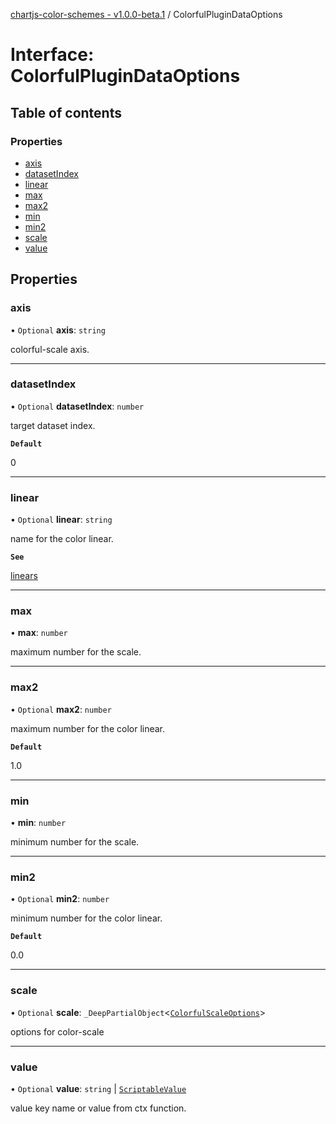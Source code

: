 [chartjs-color-schemes - v1.0.0-beta.1](../README.md) / ColorfulPluginDataOptions

# Interface: ColorfulPluginDataOptions

## Table of contents

### Properties

- [axis](ColorfulPluginDataOptions.md#axis)
- [datasetIndex](ColorfulPluginDataOptions.md#datasetindex)
- [linear](ColorfulPluginDataOptions.md#linear)
- [max](ColorfulPluginDataOptions.md#max)
- [max2](ColorfulPluginDataOptions.md#max2)
- [min](ColorfulPluginDataOptions.md#min)
- [min2](ColorfulPluginDataOptions.md#min2)
- [scale](ColorfulPluginDataOptions.md#scale)
- [value](ColorfulPluginDataOptions.md#value)

## Properties

### axis

• `Optional` **axis**: `string`

colorful-scale axis.

___

### datasetIndex

• `Optional` **datasetIndex**: `number`

target dataset index.

**`Default`**

0

___

### linear

• `Optional` **linear**: `string`

name for the color linear.

**`See`**

[linears](../modules/registries.md#linears)

___

### max

• **max**: `number`

maximum number for the scale.

___

### max2

• `Optional` **max2**: `number`

maximum number for the color linear.

**`Default`**

1.0

___

### min

• **min**: `number`

minimum number for the scale.

___

### min2

• `Optional` **min2**: `number`

minimum number for the color linear.

**`Default`**

0.0

___

### scale

• `Optional` **scale**: `_DeepPartialObject`<[`ColorfulScaleOptions`](ColorfulScaleOptions.md)\>

options for color-scale

___

### value

• `Optional` **value**: `string` \| [`ScriptableValue`](../README.md#scriptablevalue)

value key name or value from ctx function.
